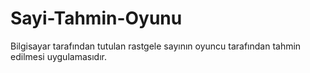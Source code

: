 # Sayi-Tahmin-Oyunu
Bilgisayar tarafından tutulan rastgele sayının oyuncu tarafından tahmin edilmesi uygulamasıdır. 
